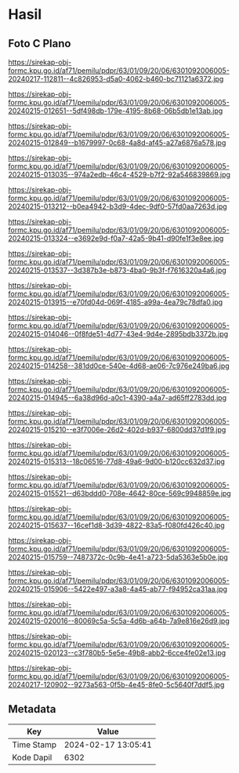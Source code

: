 # Hasil

## Foto C Plano

https://sirekap-obj-formc.kpu.go.id/af71/pemilu/pdpr/63/01/09/20/06/6301092006005-20240217-112811--4c826953-d5a0-4062-b460-bc71121a6372.jpg

https://sirekap-obj-formc.kpu.go.id/af71/pemilu/pdpr/63/01/09/20/06/6301092006005-20240215-012651--5df498db-179e-4195-8b68-06b5db1e13ab.jpg

https://sirekap-obj-formc.kpu.go.id/af71/pemilu/pdpr/63/01/09/20/06/6301092006005-20240215-012849--b1679997-0c68-4a8d-af45-a27a6876a578.jpg

https://sirekap-obj-formc.kpu.go.id/af71/pemilu/pdpr/63/01/09/20/06/6301092006005-20240215-013035--974a2edb-46c4-4529-b7f2-92a546839869.jpg

https://sirekap-obj-formc.kpu.go.id/af71/pemilu/pdpr/63/01/09/20/06/6301092006005-20240215-013212--b0ea4942-b3d9-4dec-9df0-57fd0aa7263d.jpg

https://sirekap-obj-formc.kpu.go.id/af71/pemilu/pdpr/63/01/09/20/06/6301092006005-20240215-013324--e3692e9d-f0a7-42a5-9b41-d90fe1f3e8ee.jpg

https://sirekap-obj-formc.kpu.go.id/af71/pemilu/pdpr/63/01/09/20/06/6301092006005-20240215-013537--3d387b3e-b873-4ba0-9b3f-f7616320a4a6.jpg

https://sirekap-obj-formc.kpu.go.id/af71/pemilu/pdpr/63/01/09/20/06/6301092006005-20240215-013915--e70fd04d-069f-4185-a99a-4ea79c78dfa0.jpg

https://sirekap-obj-formc.kpu.go.id/af71/pemilu/pdpr/63/01/09/20/06/6301092006005-20240215-014046--0f8fde51-4d77-43e4-9d4e-2895bdb3372b.jpg

https://sirekap-obj-formc.kpu.go.id/af71/pemilu/pdpr/63/01/09/20/06/6301092006005-20240215-014258--381dd0ce-540e-4d68-ae06-7c976e249ba6.jpg

https://sirekap-obj-formc.kpu.go.id/af71/pemilu/pdpr/63/01/09/20/06/6301092006005-20240215-014945--6a38d96d-a0c1-4390-a4a7-ad65ff2783dd.jpg

https://sirekap-obj-formc.kpu.go.id/af71/pemilu/pdpr/63/01/09/20/06/6301092006005-20240215-015210--e3f7006e-26d2-402d-b937-6800dd37d1f9.jpg

https://sirekap-obj-formc.kpu.go.id/af71/pemilu/pdpr/63/01/09/20/06/6301092006005-20240215-015313--18c06516-77d8-49a6-9d00-b120cc632d37.jpg

https://sirekap-obj-formc.kpu.go.id/af71/pemilu/pdpr/63/01/09/20/06/6301092006005-20240215-015521--d63bddd0-708e-4642-80ce-569c9948859e.jpg

https://sirekap-obj-formc.kpu.go.id/af71/pemilu/pdpr/63/01/09/20/06/6301092006005-20240215-015637--16cef1d8-3d39-4822-83a5-f080fd426c40.jpg

https://sirekap-obj-formc.kpu.go.id/af71/pemilu/pdpr/63/01/09/20/06/6301092006005-20240215-015759--7487372c-0c9b-4e41-a723-5da5363e5b0e.jpg

https://sirekap-obj-formc.kpu.go.id/af71/pemilu/pdpr/63/01/09/20/06/6301092006005-20240215-015906--5422e497-a3a8-4a45-ab77-f94952ca31aa.jpg

https://sirekap-obj-formc.kpu.go.id/af71/pemilu/pdpr/63/01/09/20/06/6301092006005-20240215-020016--80069c5a-5c5a-4d6b-a64b-7a9e816e26d9.jpg

https://sirekap-obj-formc.kpu.go.id/af71/pemilu/pdpr/63/01/09/20/06/6301092006005-20240215-020123--c3f780b5-5e5e-49b8-abb2-6cce4fe02e13.jpg

https://sirekap-obj-formc.kpu.go.id/af71/pemilu/pdpr/63/01/09/20/06/6301092006005-20240217-120902--9273a563-0f5b-4e45-8fe0-5c5640f7ddf5.jpg


## Metadata

| Key        | Value               |
| ---------- | ------------------- |
| Time Stamp | 2024-02-17 13:05:41 |
| Kode Dapil | 6302                |



